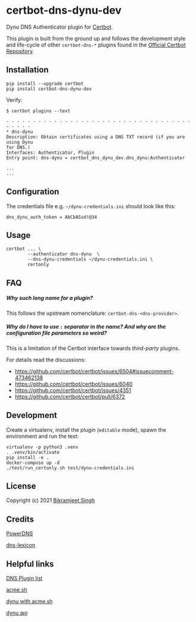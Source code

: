 certbot-dns-dynu-dev
============

Dynu DNS Authenticator plugin for [Certbot](https://certbot.eff.org/).

This plugin is built from the ground up and follows the development style and life-cycle
of other `certbot-dns-*` plugins found in the
[Official Certbot Repository](https://github.com/certbot/certbot).

Installation
------------

```
pip install --upgrade certbot
pip install certbot-dns-dynu-dev
```

Verify:

```
$ certbot plugins --text

- - - - - - - - - - - - - - - - - - - - - - - - - - - - - - - - - - - - - - - -
* dns-dynu
Description: Obtain certificates using a DNS TXT record (if you are using Dynu
for DNS.)
Interfaces: Authenticator, Plugin
Entry point: dns-dynu = certbot_dns_dynu_dev.dns_dynu:Authenticator

...
...
```

Configuration
-------------

The credentials file e.g. `~/dynu-credentials.ini` should look like this:

```
dns_dynu_auth_token = AbCbASsd!@34
```

Usage
-----


```
certbot ... \
        --authenticator dns-dynu  \
        --dns-dynu-credentials ~/dynu-credentials.ini \
        certonly
```

FAQ
-----

##### Why such long name for a plugin?

This follows the upstream nomenclature: `certbot-dns-<dns-provider>`.

##### Why do I have to use `:` separator in the name? And why are the configuration file parameters so weird?

This is a limitation of the Certbot interface towards _third-party_ plugins.

For details read the discussions:

- https://github.com/certbot/certbot/issues/6504#issuecomment-473462138
- https://github.com/certbot/certbot/issues/6040
- https://github.com/certbot/certbot/issues/4351
- https://github.com/certbot/certbot/pull/6372

Development
-----------

Create a virtualenv, install the plugin (`editable` mode),
spawn the environment and run the test:

```
virtualenv -p python3 .venv
. .venv/bin/activate
pip install -e .
docker-compose up -d
./test/run_certonly.sh test/dynu-credentials.ini
```

License
--------

Copyright (c) 2021 [Bikramjeet Singh](https://github.com/bikram990)

Credits
--------
[PowerDNS](https://github.com/pan-net-security/certbot-dns-powerdns)

[dns-lexicon](https://github.com/AnalogJ/lexicon)

Helpful links
--------

[DNS Plugin list](https://certbot.eff.org/docs/using.html?highlight=dns#dns-plugins)

[acme.sh](https://github.com/acmesh-official/acme.sh)

[dynu with acme.sh](https://gist.github.com/tavinus/15ea64c50ac5fb7cea918e7786c94a95)

[dynu api](https://www.dynu.com/Support/API)






